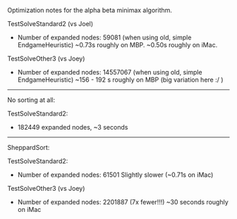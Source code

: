 Optimization notes for the alpha beta minimax algorithm.

TestSolveStandard2 (vs Joel)

- Number of expanded nodes: 59081 (when using old, simple EndgameHeuristic)
  ~0.73s roughly on MBP.
  ~0.50s roughly on iMac.

TestSolveOther3 (vs Joey)

- Number of expanded nodes: 14557067 (when using old, simple EndgameHeuristic)
  ~156 - 192 s roughly on MBP (big variation here :/ )

---

No sorting at all:

TestSolveStandard2:

- 182449 expanded nodes, ~3 seconds

---

SheppardSort:

TestSolveStandard2:

- Number of expanded nodes: 61501
  Slightly slower (~0.71s on iMac)

TestSolveOther3 (vs Joey)

- Number of expanded nodes: 2201887 (7x fewer!!!)
  ~30 seconds roughly on iMac
